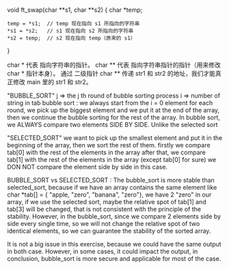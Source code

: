 void ft_swap(char **s1, char **s2)
{
    char *temp;

    temp = *s1;  // temp 现在指向 s1 所指向的字符串
    *s1 = *s2;   // s1 现在指向 s2 所指向的字符串
    *s2 = temp;  // s2 现在指向 temp（原来的 s1）
}

char * 代表 指向字符串的指针。
char ** 代表 指向字符串指针的指针（用来修改 char * 指针本身）。
通过 二级指针 char ** 传递 str1 和 str2 的地址，我们才能真正修改 main 里的 str1 和 str2。

"BUBBLE_SORT"
j => the j th round of bubble sorting process
i => number of string in tab
bubble sort : we always start from the i = 0 element
for each round, we pick up the biggest element and we put it at the end of
the array, then we continue the bubble sorting for the rest of the array.
In bubble sort, we ALWAYS compare two elements SIDE BY SIDE.
Unlike the selected sort

"SELECTED_SORT"
we want to pick up the smallest element and put it in the beginning of the array, then
we sort the rest of them.
firstly we compare tab[0] with the rest of the elements in the array
after that, we compare tab[1] with the rest of the elements in the array (except tab[0] for sure)
we DON NOT compare the element side by side in this case.

BUBBLE_SORT vs SELECTED_SORT :
The bubble_sort is more stable than selected_sort, because if we have an array contains the same element like char *tab[] = { "apple, "zero", "banana", "zero"}, we have 2 "zero" in our array, if we use the selected sort, maybe the relative spot of tab[1] and tab[3] will be changed, that is not consistent with the principle of the stability. However, in the bubble_sort, since we compare 2 elements side by side every single time, so we will not change the relative spot of two identical elements, so we can guarantee the stability of the sorted array.

It is not a big issue in this exercise, because we could have the same output in both case. However, in some cases, it could impact the output, in conclusion, bubble_sort is more secure and applicable for most of the case.
